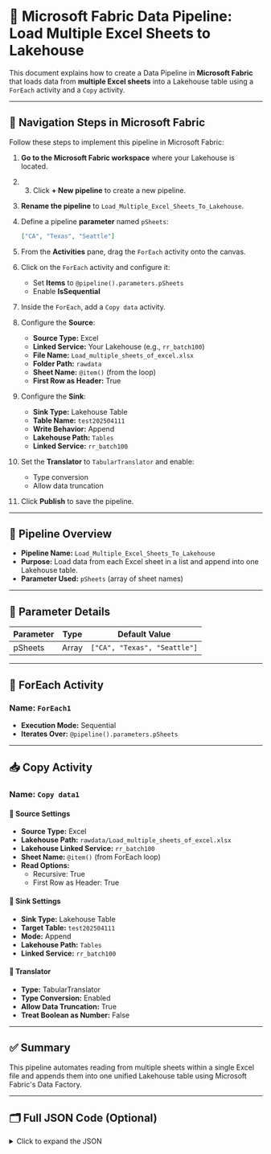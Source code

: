 # 🚀 Microsoft Fabric Data Pipeline: Load Multiple Excel Sheets to Lakehouse

This document explains how to create a Data Pipeline in **Microsoft Fabric** that loads data from **multiple Excel sheets** into a Lakehouse table using a `ForEach` activity and a `Copy` activity.

---

## 🧭 Navigation Steps in Microsoft Fabric

Follow these steps to implement this pipeline in Microsoft Fabric:

1. **Go to the Microsoft Fabric workspace** where your Lakehouse is located.
2. 3. Click **+ New pipeline** to create a new pipeline.
4. **Rename the pipeline** to `Load_Multiple_Excel_Sheets_To_Lakehouse`.
3. Define a pipeline **parameter** named `pSheets`:
    ```json
    ["CA", "Texas", "Seattle"]
    ```

5. From the **Activities** pane, drag the `ForEach` activity onto the canvas.
6. Click on the `ForEach` activity and configure it:
   - Set **Items** to `@pipeline().parameters.pSheets`
   - Enable **IsSequential**
7. Inside the `ForEach`, add a `Copy data` activity.
8. Configure the **Source**:
   - **Source Type:** Excel
   - **Linked Service:** Your Lakehouse (e.g., `rr_batch100`)
   - **File Name:** `Load_multiple_sheets_of_excel.xlsx`
   - **Folder Path:** `rawdata`
   - **Sheet Name:** `@item()` (from the loop)
   - **First Row as Header:** True
9. Configure the **Sink**:
   - **Sink Type:** Lakehouse Table
   - **Table Name:** `test202504111`
   - **Write Behavior:** Append
   - **Lakehouse Path:** `Tables`
   - **Linked Service:** `rr_batch100`
10. Set the **Translator** to `TabularTranslator` and enable:
    - Type conversion
    - Allow data truncation

12. Click **Publish** to save the pipeline.

---

## 📌 Pipeline Overview

- **Pipeline Name:** `Load_Multiple_Excel_Sheets_To_Lakehouse`
- **Purpose:** Load data from each Excel sheet in a list and append into one Lakehouse table.
- **Parameter Used:** `pSheets` (array of sheet names)

---

## 🧩 Parameter Details

| Parameter | Type  | Default Value                 |
|-----------|-------|-------------------------------|
| pSheets   | Array | `["CA", "Texas", "Seattle"]`  |

---

## 🔁 ForEach Activity

### Name: `ForEach1`
- **Execution Mode:** Sequential
- **Iterates Over:** `@pipeline().parameters.pSheets`

---

## 📥 Copy Activity

### Name: `Copy data1`

#### 🔹 Source Settings
- **Source Type:** Excel
- **Lakehouse Path:** `rawdata/Load_multiple_sheets_of_excel.xlsx`
- **Lakehouse Linked Service:** `rr_batch100`
- **Sheet Name:** `@item()` (from ForEach loop)
- **Read Options:**
  - Recursive: True
  - First Row as Header: True

#### 🔸 Sink Settings
- **Sink Type:** Lakehouse Table
- **Target Table:** `test202504111`
- **Mode:** Append
- **Lakehouse Path:** `Tables`
- **Linked Service:** `rr_batch100`

#### 🔄 Translator
- **Type:** TabularTranslator
- **Type Conversion:** Enabled
- **Allow Data Truncation:** True
- **Treat Boolean as Number:** False

---

## ✅ Summary

This pipeline automates reading from multiple sheets within a single Excel file and appends them into one unified Lakehouse table using Microsoft Fabric's Data Factory.

---

## 🗂️ Full JSON Code (Optional)

<details>
<summary>Click to expand the JSON</summary>

```json
{
  "name": "Load_Multiple_Excel_Sheets_To_Lakehouse",
  ...
}
